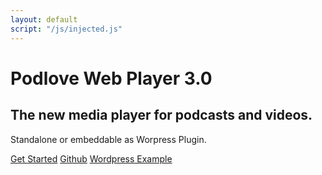 ```yaml
---
layout: default
script: "/js/injected.js"
---
```


<div class="jumbotron">
    <h1>Podlove Web Player 3.0</h1>
    <h2>
       The new media player for podcasts and videos.
    </h2>
    <p>
        Standalone or embeddable as Worpress Plugin.
    </p>
    <p>
        <audio id="inject">
            <source src="/bower_components/podlove-web-player/dist/examples/which-format/podlove-test-track.mp4" type="audio/mp4"/>
            <source src="/bower_components/podlove-web-player/dist/examples/which-format/podlove-test-track.mp3" type="audio/mpeg"/>
            <source src="/bower_components/podlove-web-player/dist/examples/which-format/podlove-test-track.ogg" type="audio/ogg; codecs=vorbis"/>
            <source src="/bower_components/podlove-web-player/dist/examples/which-format/podlove-test-track.opus" type="audio/ogg; codecs=opus"/>
        </audio>
    </p>
    <p>
        <a class="btn btn-primary btn-lg" href="/podlove-web-player/guides/getting-started.html" title="Learn how to get started">Get Started</a>
        <a class="btn btn-primary btn-lg" href="https://github.com/podlove/podlove-web-player" title="Go to Web Player Github Site">Github</a>
        <a class="btn btn-primary btn-lg" href="http://sourcerer.org/blog" title="Go to Web Player Wordpress Demo">Wordpress Example</a>
    </p>
</div>
<script src="/js/injected.js" type="text/javascript" charset="utf-8"></script>
